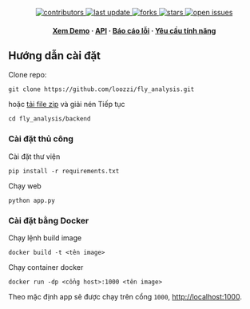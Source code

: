 <div align="center">
	<!-- Badges -->
	<p>
	<a href="https://github.com/loozzi/fly_analysis/graphs/contributors">
		<img src="https://img.shields.io/github/contributors/loozzi/fly_analysis" alt="contributors" />
	</a>
	<a href="">
		<img src="https://img.shields.io/github/last-commit/loozzi/fly_analysis" alt="last update" />
	</a>
	<a href="https://github.com/loozzi/fly_analysis/network/members">
		<img src="https://img.shields.io/github/forks/loozzi/fly_analysis" alt="forks" />
	</a>
	<a href="https://github.com/loozzi/fly_analysis/stargazers">
		<img src="https://img.shields.io/github/stars/loozzi/fly_analysis" alt="stars" />
	</a>
	<a href="https://github.com/loozzi/fly_analysis/issues/">
		<img src="https://img.shields.io/github/issues/loozzi/fly_analysis" alt="open issues" />
	</a>
	</p>
	
<h4>
	<a href="# target="_blank">Xem Demo</a>
<span> · </span>
	<a href="#" target="_blank">API</a>
<span> · </span>
	<a href="https://github.com/loozzi/fly_analysis/issues/">Báo cáo lỗi</a>
<span> · </span>
	<a href="https://github.com/loozzi/fly_analysis/issues/">Yêu cầu tính năng</a>
</h4>
</div>

## Hướng dẫn cài đặt

Clone repo:

```
git clone https://github.com/loozzi/fly_analysis.git
```

hoặc [tải file zip](https://github.com/loozzi/fly_analysis/archive/refs/heads/master.zip) và giải nén
Tiếp tục

```
cd fly_analysis/backend
```

### Cài đặt thủ công

Cài đặt thư viện

```
pip install -r requirements.txt
```

Chạy web

```
python app.py
```

### Cài đặt bằng Docker

Chạy lệnh build image

```
docker build -t <tên image>
```

Chạy container docker

```
docker run -dp <cổng host>:1000 <tên image>
```

Theo mặc định app sẽ được chạy trên cổng `1000`,
[http://localhost:1000](http://localhost:1000).
